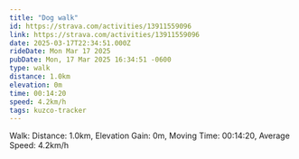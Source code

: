 ```yaml
---
title: "Dog walk"
id: https://strava.com/activities/13911559096
link: https://strava.com/activities/13911559096
date: 2025-03-17T22:34:51.000Z
rideDate: Mon Mar 17 2025
pubDate: Mon, 17 Mar 2025 16:34:51 -0600
type: walk
distance: 1.0km
elevation: 0m
time: 00:14:20
speed: 4.2km/h
tags: kuzco-tracker
---
```

Walk: Distance: 1.0km, Elevation Gain: 0m, Moving Time: 00:14:20, Average Speed: 4.2km/h